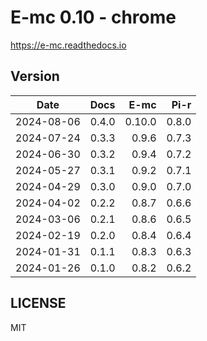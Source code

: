 # E-mc 0.10 - chrome

https://e-mc.readthedocs.io

## Version

| Date       | Docs   | E-mc    | Pi-r   |
| :--------: | -----: | ------: | -----: |
| 2024-08-06 |  0.4.0 |  0.10.0 |  0.8.0 |
| 2024-07-24 |  0.3.3 |   0.9.6 |  0.7.3 |
| 2024-06-30 |  0.3.2 |   0.9.4 |  0.7.2 |
| 2024-05-27 |  0.3.1 |   0.9.2 |  0.7.1 |
| 2024-04-29 |  0.3.0 |   0.9.0 |  0.7.0 |
| 2024-04-02 |  0.2.2 |   0.8.7 |  0.6.6 |
| 2024-03-06 |  0.2.1 |   0.8.6 |  0.6.5 |
| 2024-02-19 |  0.2.0 |   0.8.4 |  0.6.4 |
| 2024-01-31 |  0.1.1 |   0.8.3 |  0.6.3 |
| 2024-01-26 |  0.1.0 |   0.8.2 |  0.6.2 |

## LICENSE

MIT